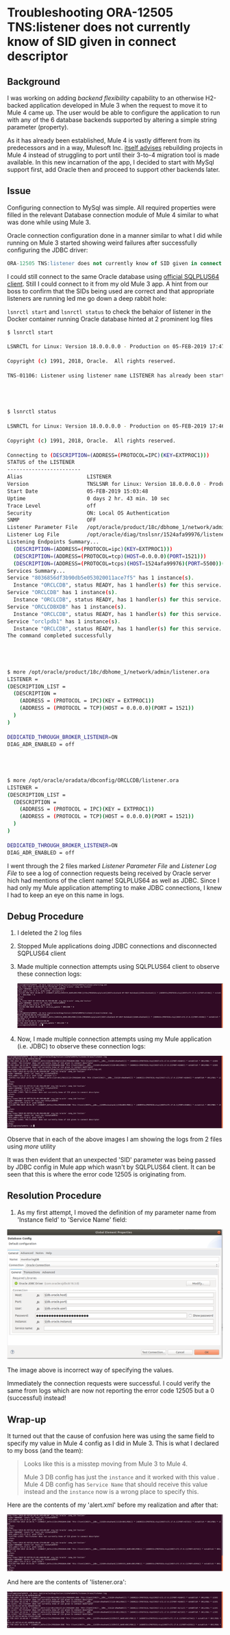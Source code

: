 # Troubleshooting ORA-12505 TNS:listener does not currently know of SID given in connect descriptor

## Background

I was working on adding *backend flexibility* capability to an otherwise H2-backed application developed in Mule 3 when the request to move it to Mule 4 came up. The user would be able to configure the application to run with any of the 6 database backends supported by altering a simple string parameter (property).

As it has already been established, Mule 4 is vastly different from its predecessors and in a way, Mulesoft Inc. [itself advises][1] rebuilding projects in Mule 4 instead of struggling to port until their 3-to-4 migration tool is made available. In this new incarnation of the app, I decided to start with MySql support first, add Oracle then and proceed to support other backends later.

## Issue

Configuring connection to MySql was simple. All required properties were filled in the relevant Database connection module of Mule 4 similar to what was done while using Mule 3.

Oracle connection configuration done in a manner similar to what I did while running on Mule 3 started showing weird failures after successfully configuring the JDBC driver:

```sql
ORA-12505 TNS:listener does not currently know of SID given in connect descriptor
```

I could still connect to the same Oracle database using [official SQLPLUS64 client][2]. Still I could connect to it from my old Mule 3 app.
A hint from our boss to confirm that the SIDs being used are correct and that appropriate listeners are running led me go down a deep rabbit hole:

`lsnrctl start` and `lsnrctl status` to check the behaior of listener in the Docker container running Oracle database hinted at 2 prominent log files

```bash
$ lsnrctl start

LSNRCTL for Linux: Version 18.0.0.0.0 - Production on 05-FEB-2019 17:47:29

Copyright (c) 1991, 2018, Oracle.  All rights reserved.

TNS-01106: Listener using listener name LISTENER has already been started




$ lsnrctl status

LSNRCTL for Linux: Version 18.0.0.0.0 - Production on 05-FEB-2019 17:46:58

Copyright (c) 1991, 2018, Oracle.  All rights reserved.

Connecting to (DESCRIPTION=(ADDRESS=(PROTOCOL=IPC)(KEY=EXTPROC1)))
STATUS of the LISTENER
------------------------
Alias                     LISTENER
Version                   TNSLSNR for Linux: Version 18.0.0.0.0 - Production
Start Date                05-FEB-2019 15:03:48
Uptime                    0 days 2 hr. 43 min. 10 sec
Trace Level               off
Security                  ON: Local OS Authentication
SNMP                      OFF
Listener Parameter File   /opt/oracle/product/18c/dbhome_1/network/admin/listener.ora
Listener Log File         /opt/oracle/diag/tnslsnr/1524afa99976/listener/alert/log.xml
Listening Endpoints Summary...
  (DESCRIPTION=(ADDRESS=(PROTOCOL=ipc)(KEY=EXTPROC1)))
  (DESCRIPTION=(ADDRESS=(PROTOCOL=tcp)(HOST=0.0.0.0)(PORT=1521)))
  (DESCRIPTION=(ADDRESS=(PROTOCOL=tcps)(HOST=1524afa99976)(PORT=5500))(Security=(my_wallet_directory=/opt/oracle/admin/ORCLCDB/xdb_wallet))(Presentation=HTTP)(Session=RAW))
Services Summary...
Service "8036856df3b90db5e053020011ace7f5" has 1 instance(s).
  Instance "ORCLCDB", status READY, has 1 handler(s) for this service...
Service "ORCLCDB" has 1 instance(s).
  Instance "ORCLCDB", status READY, has 1 handler(s) for this service...
Service "ORCLCDBXDB" has 1 instance(s).
  Instance "ORCLCDB", status READY, has 1 handler(s) for this service...
Service "orclpdb1" has 1 instance(s).
  Instance "ORCLCDB", status READY, has 1 handler(s) for this service...
The command completed successfully




$ more /opt/oracle/product/18c/dbhome_1/network/admin/listener.ora
LISTENER =
(DESCRIPTION_LIST =
  (DESCRIPTION =
    (ADDRESS = (PROTOCOL = IPC)(KEY = EXTPROC1))
    (ADDRESS = (PROTOCOL = TCP)(HOST = 0.0.0.0)(PORT = 1521))
  )
)

DEDICATED_THROUGH_BROKER_LISTENER=ON
DIAG_ADR_ENABLED = off




$ more /opt/oracle/oradata/dbconfig/ORCLCDB/listener.ora
LISTENER =
(DESCRIPTION_LIST =
  (DESCRIPTION =
    (ADDRESS = (PROTOCOL = IPC)(KEY = EXTPROC1))
    (ADDRESS = (PROTOCOL = TCP)(HOST = 0.0.0.0)(PORT = 1521))
  )
)

DEDICATED_THROUGH_BROKER_LISTENER=ON
DIAG_ADR_ENABLED = off
```

I went through the 2 files marked *Listener Parameter File* and *Listener Log File* to see a log of connection requests being received by Oracle server hich had mentions of the client name! SQLPLUS64 as well as JDBC. Since I had only my Mule application attempting to make JDBC connections, I knew I had to keep an eye on this name in logs.

## Debug Procedure

1. I deleted the 2 log files

2. Stopped Mule applications doing JDBC connections and disconnected SQPLUS64 client

3. Made multiple connection attempts using SQLPLUS64 client to observe these connection logs:

    ![Image showing logs from 2 files on successful SQPLUS64 connection requests](../images/successful-sqlplus-connection-requests.png)

4. Now, I made multiple connection attempts using my Mule application (i.e. JDBC) to observe these connection logs:

![Image showing logs from 2 files on unsuccessful Mule app or JDBC connection requests](../images/unsuccessful-mule-jdbc-connection-requests.png)

Observe that in each of the above images I am showing the logs from 2 files using *more* utility

It was then evident that an unexpected 'SID' parameter was being passed by JDBC config in Mule app which wasn't by SQLPLUS64 client. It can be seen that this is where the error code 12505 is originating from.

## Resolution Procedure

1. As my first attempt, I moved the definition of my parameter name from 'Instance field' to 'Service Name' field:

![Image showing incorrect specification of service name](../images/incorrect-specification-of-service-name-value.png)

The image above is incorrect way of specifying the values.

Immediately the connection requests were successful. I could verify the same from logs which are now not reporting the error code 12505 but a 0 (successful) instead!

## Wrap-up

It turned out that the cause of confusion here was using the same field to specify my value in Mule 4 config as I did in Mule 3. This is what I declared to my boss (and the team):

> Looks like this is a misstep moving from Mule 3 to Mule 4.
>
> Mule 3 DB config has just the `instance` and it worked with this value .
> Mule 4 DB config has `Service Name` that should receive this value instead and  the `instance` now is a wrong place to specify this.

Here are the contents of my 'alert.xml' before my realization and after that:

![Image showing before and after contents of alert.xml](../images/alert-wrong-and-right.png)

And here are the contents of 'listener.ora':

![Image showing before and after contents of listener.ora](../images/listener-wrong-and-right.png)

[1]: https://docs.mulesoft.com/mule-runtime/4.1/migration-prep
[2]: https://webikon.com/cases/installing-oracle-sql-plus-client-on-ubuntu
